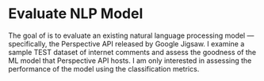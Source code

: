 # Evaluate NLP Model

The goal of is to evaluate  an existing natural language processing model — specifically, the Perspective API released by Google Jigsaw. I examine a sample TEST dataset of internet comments and assess the goodness of the ML model that Perspective API hosts. I am only interested in assessing the performance of the model using the classification metrics. 
